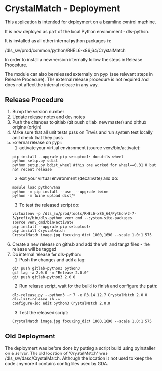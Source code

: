 # CrystalMatch - Deployment

This application is intended for deployment on a beamline control machine.

It is now deployed as part of the local Python environment - dls-python.

It is installed as all other internal python packages in:

/dls_sw/prod/common/python/RHEL6-x86_64/CrystalMatch

In order to install a new version internally follow the steps in Release Procedure.

The module can also be released externally on pypi (see relevant steps in Release Procedure).
The external release procedure is not required and does not affect the internal release in any way.

## Release Procedure

1. Bump the version number
2. Update release notes and dev notes
3. Push the changes to gitlab (git push gitlab_new master) and github origins (origin)
4. Make sure that all unit tests pass on Travis and run system test locally and check that they pass
5. External release on pypi:
    1. activate your virtual environment (source venv/bin/activate):
    ```
    pip install --upgrade pip setuptools docutils wheel
    python setup.py sdist
    python setup.py bdist_wheel #this one worked for wheel==0.31.0 but not recent release
    ```
    2. exit your virtual environment (decativate) and do:
    ```
    module load python/ana
    python -m pip install --user --upgrade twine
    python -m twine upload dist/*
    ```
    3. To test the released script do:
    ```
    virtualenv -p /dls_sw/prod/tools/RHEL6-x86_64/Python/2-7-3/prefix/bin/dls-python venv_cmd --system-site-packages
    source venv_cmd/bin/activate
    pip install --upgrade pip setuptools
    pip install CrystalMatch
    CrystalMatch image.jpg focusing_dict 1800,1690 --scale 1.0:1.575
    ```
6. Create a new release on github and add the whl and tar.gz files - the release will be tagged
7. Do internal release for dls-python:
    1. Push the changes and add a tag:
    ```
    git push gitlab-python3 python3
    git tag -a 2.0.0 -m "Release 2.0.0"
    git push gitlab-python3 2.0.0
    ```
    2. Run release script, wait for the build to finish and configure the path:
    ```
    dls-release.py --python3 -r 7 -e R3.14.12.7 CrystalMatch 2.0.0
    dls-last-release.sh -w
    configure-ioc edit python3 CrystalMatch 2.0.0
    ```
    3. Test the released script:
    ```
    CrystalMatch image.jpg focusing_dict 1800,1690 --scale 1.0:1.575
    ```

## Old Deployment

The deployment was before done by putting a script build using pyinstaller on a server.
The old location of 'CrystalMatch' was /dls_sw/dasc/CrystalMatch.
Although the location is not used to keep the code anymore it contains config files used by GDA.

